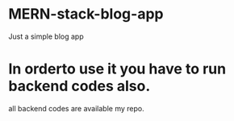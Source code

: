 # MERN-stack-blog-app
Just a simple blog app

# In orderto use it you have to run backend codes also.
 all backend codes are available my repo.
